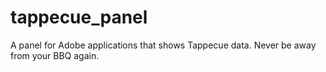 # tappecue_panel
A panel for Adobe applications that shows Tappecue data. Never be away from your BBQ again.
